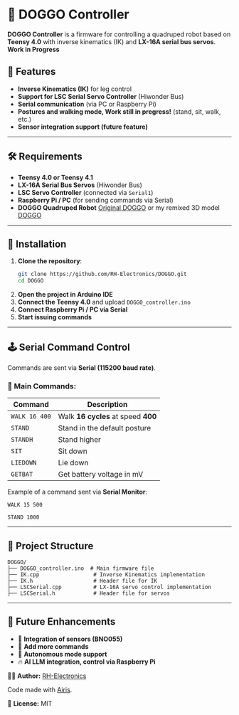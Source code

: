 # 🐶 DOGGO Controller

**DOGGO Controller** is a firmware for controlling a quadruped robot based on **Teensy 4.0** with inverse kinematics (IK) and **LX-16A serial bus servos**.
**Work in Progress** 

## 🚀 Features
- **Inverse Kinematics (IK)** for leg control
- **Support for LSC Serial Servo Controller** (Hiwonder Bus)
- **Serial communication** (via PC or Raspberry Pi)
- **Postures and walking mode, Work still in pregress!** (stand, sit, walk, etc.)
- **Sensor integration support (future feature)**

---

## 🛠 Requirements
- **Teensy 4.0 or Teensy 4.1**
- **LX-16A Serial Bus Servos** (Hiwonder Bus)
- **LSC Servo Controller** (connected via `Serial1`)
- **Raspberry Pi / PC** (for sending commands via Serial)
- **DOGGO Quadruped Robot** [Original DOGGO](https://www.thingiverse.com/thing:4916566) or my remixed 3D model [DOGGO](https://www.thingiverse.com/thing:6950224)

---

## 🔧 Installation
1. **Clone the repository**:
   ```bash
   git clone https://github.com/RH-Electronics/DOGGO.git
   cd DOGGO
   ```
2. **Open the project in Arduino IDE**
3. **Connect the Teensy 4.0** and upload `DOGGO_controller.ino`
4. **Connect Raspberry Pi / PC via Serial**
5. **Start issuing commands**

---

## 🕹 Serial Command Control
Commands are sent via **Serial (115200 baud rate)**.

### 📌 Main Commands:
| Command         | Description |
|----------------|-------------|
| `WALK 16 400`  | Walk **16 cycles** at speed **400** |
| `STAND`        | Stand in the default posture |
| `STANDH`       | Stand higher |
| `SIT`          | Sit down |
| `LIEDOWN`      | Lie down |
| `GETBAT`       | Get battery voltage in mV |

Example of a command sent via **Serial Monitor**:
```
WALK 15 500
```
```
STAND 1000
```

---

## 📂 Project Structure
```
DOGGO/
├── DOGGO_controller.ino  # Main firmware file
├── IK.cpp                 # Inverse Kinematics implementation
├── IK.h                   # Header file for IK
├── LSCSerial.cpp          # LX-16A servo control implementation
├── LSCSerial.h            # Header file for servos
```

---

## 📌 Future Enhancements
- 🚀 **Integration of sensors (BNO055)**
- 🚀 **Add more commands**
- 🤖 **Autonomous mode support**
- 🔥 **AI LLM integration, control via Raspberry Pi**

👨‍💻 **Author:** [RH-Electronics](https://github.com/RH-Electronics)

Code made with [Airis](https://static.wixstatic.com/media/e43988_90b2957681f44ae6982181c0cf52bb7a~mv2.jpg).

🤖 **License:** MIT

